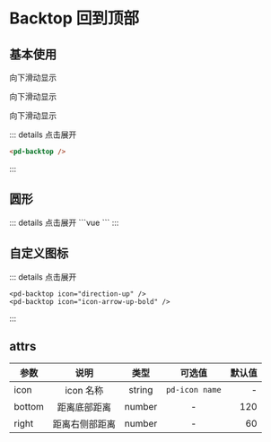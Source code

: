 # Backtop 回到顶部

## 基本使用

<pd-backtop />

<p>向下滑动显示</p>
<p>向下滑动显示</p>
<p>向下滑动显示</p>

::: details 点击展开

```html
<pd-backtop />
```

:::

## 圆形

<pd-backtop shape :bottom="180" />
::: details 点击展开
```vue
<pd-backtop shape :bottom="180" />
```
:::

## 自定义图标

<!-- <pd-backtop :right="160" icon="up2" /> -->
<pd-backtop :right="10" icon="thumbs-up" />
<pd-backtop :right="110" icon="up" />

::: details 点击展开

```vue
<pd-backtop icon="direction-up" />
<pd-backtop icon="icon-arrow-up-bold" />
```

:::

## attrs

| 参数   |      说明      |  类型  |     可选值     | 默认值 |
| ------ | :------------: | :----: | :------------: | -----: |
| icon   |   icon 名称    | string | `pd-icon name` |      - |
| bottom |  距离底部距离  | number |       -        |    120 |
| right  | 距离右侧部距离 | number |       -        |     60 |
